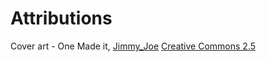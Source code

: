 # Attributions
Cover art - One Made it, [Jimmy_Joe](http://www.flickr.com/photos/31073149@N00/244334006/) [Creative Commons 2.5](http://creativecommons.org/licenses/by/2.5/)